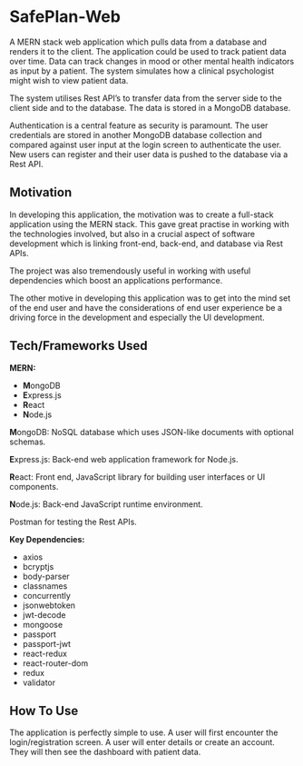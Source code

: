 # SafePlan-Web
A MERN stack web application which pulls data from a database and renders it to the client. The application could be used to track patient data over time. Data can track changes in mood or other mental health indicators as input by a patient. The system simulates how a clinical psychologist might wish to view patient data. 

The system utilises Rest API’s to transfer data from the server side to the client side and to the database. The data is stored in a MongoDB database.

Authentication is a central feature as security is paramount. The user credentials are stored in another MongoDB database collection and compared against user input at the login screen to authenticate the user. New users can register and their user data is pushed to the database via a Rest API.

## **Motivation**

In developing this application, the motivation was to create a full-stack application using the MERN stack. This gave great practise in working with the 
technologies involved, but also in a crucial aspect of software development which is linking front-end, back-end, and database via Rest APIs. 

The project was also tremendously useful in working with useful dependencies which boost an applications performance.

The other motive in developing this application was to get into the mind set of the end user and have the considerations of end user experience 
be a driving force in the development and especially the UI development.

## **Tech/Frameworks Used**

**MERN:** 
- **M**ongoDB 
- **E**xpress.js 
- **R**eact 
- **N**ode.js

**M**ongoDB: NoSQL database which uses JSON-like documents with optional schemas. 

**E**xpress.js: Back-end web application framework for Node.js.

**R**eact: Front end, JavaScript library for building user interfaces or UI components.

**N**ode.js: Back-end JavaScript runtime environment.

Postman for testing the Rest APIs.

**Key Dependencies:**
- axios
- bcryptjs
- body-parser
- classnames
- concurrently
- jsonwebtoken
- jwt-decode
- mongoose
- passport
- passport-jwt
- react-redux
- react-router-dom
- redux
- validator

## **How To Use**

The application is perfectly simple to use. A user will first encounter the login/registration screen. A user will
enter details or create an account. They will then see the dashboard with patient data.
